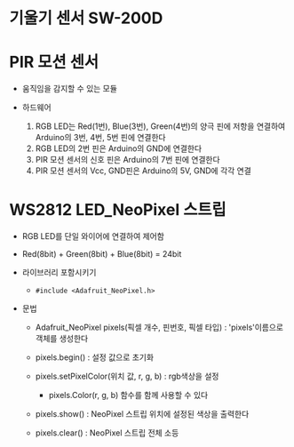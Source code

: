# 기울기 센서 SW-200D
# PIR 모션 센서
- 움직임을 감지할 수 있는 모듈

- 하드웨어
	1. RGB LED는 Red(1번), Blue(3번), Green(4번)의 양극 핀에 저항을 연결하여 Arduino의 3번, 4번, 5번 핀에 연결한다
	2. RGB LED의 2번 핀은 Arduino의 GND에 연결한다
	3. PIR 모션 센서의 신호 핀은 Arduino의 7번 핀에 연결한다
	4. PIR 모션 센서의 Vcc, GND핀은 Arduino의 5V, GND에 각각 연결
	
# WS2812 LED_NeoPixel 스트립
- RGB LED를 단일 와이어에 연결하여 제어함
- Red(8bit) + Green(8bit) + Blue(8bit) = 24bit

- 라이브러리 포함시키기
	- `#include <Adafruit_NeoPixel.h>`

- 문법
	- Adafruit_NeoPixel pixels(픽셀 개수, 핀번호, 픽셀 타입) : 'pixels'이름으로 객체를 생성한다
	- pixels.begin() : 설정 값으로 초기화
	- pixels.setPixelColor(위치 값, r, g, b) : rgb색상을 설정
		- pixels.Color(r, g, b) 함수를 함께 사용할 수 있다
	
	- pixels.show() : NeoPixel 스트립 위치에 설정된 색상을 출력한다
	- pixels.clear() : NeoPixel 스트립 전체 소등
